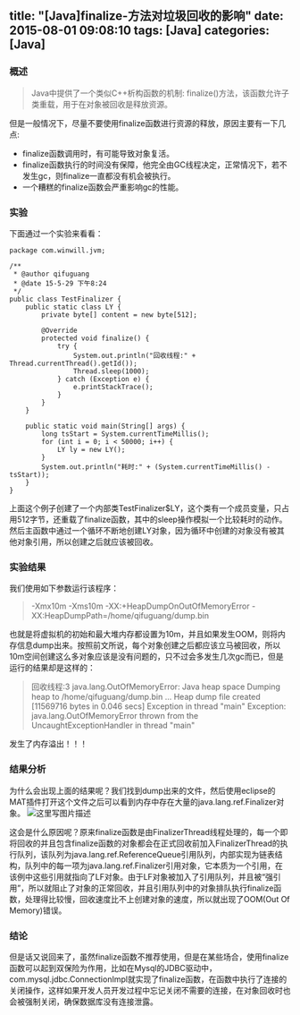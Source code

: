 title: "[Java]finalize-方法对垃圾回收的影响"
date: 2015-08-01 09:08:10
tags: [Java]
categories: [Java]
---
### 概述
>Java中提供了一个类似C++析构函数的机制: finalize()方法，该函数允许子类重载，用于在对象被回收是释放资源。

但是一般情况下，尽量不要使用finalize函数进行资源的释放，原因主要有一下几点:
<!--more-->
* finalize函数调用时，有可能导致对象复活。
* finalize函数执行的时间没有保障，他完全由GC线程决定，正常情况下，若不发生gc，则finalize一直都没有机会被执行。
* 一个糟糕的finalize函数会严重影响gc的性能。

### 实验
下面通过一个实验来看看：

```
package com.winwill.jvm;

/**
 * @author qifuguang
 * @date 15-5-29 下午8:24
 */
public class TestFinalizer {
    public static class LY {
        private byte[] content = new byte[512];

        @Override
        protected void finalize() {
            try {
                System.out.println("回收线程:" + Thread.currentThread().getId());
                Thread.sleep(1000);
            } catch (Exception e) {
                e.printStackTrace();
            }
        }
    }

    public static void main(String[] args) {
        long tsStart = System.currentTimeMillis();
        for (int i = 0; i < 50000; i++) {
            LY ly = new LY();
        }
        System.out.println("耗时:" + (System.currentTimeMillis() - tsStart));
    }
}
```
上面这个例子创建了一个内部类TestFinalizer$LY，这个类有一个成员变量，只占用512字节，还重载了finalize函数，其中的sleep操作模拟一个比较耗时的动作。然后主函数中通过一个循环不断地创建LY对象，因为循环中创建的对象没有被其他对象引用，所以创建之后就应该被回收。

### 实验结果
我们使用如下参数运行该程序：
>-Xmx10m  -Xms10m  -XX:+HeapDumpOnOutOfMemoryError -XX:HeapDumpPath=/home/qifuguang/dump.bin

也就是将虚拟机的初始和最大堆内存都设置为10m，并且如果发生OOM，则将内存信息dump出来。按照前文所说，每个对象创建之后都应该立马被回收，所以10m空间创建这么多对象应该是没有问题的，只不过会多发生几次gc而已，但是运行的结果却是这样的：
>回收线程:3
java.lang.OutOfMemoryError: Java heap space
Dumping heap to /home/qifuguang/dump.bin ...
Heap dump file created [11569716 bytes in 0.046 secs]
Exception in thread "main" 
Exception: java.lang.OutOfMemoryError thrown from the UncaughtExceptionHandler in thread "main"

发生了内存溢出！！！

### 结果分析
为什么会出现上面的结果呢？我们找到dump出来的文件，然后使用eclipse的MAT插件打开这个文件之后可以看到内存中存在大量的java.lang.ref.Finalizer对象。
![这里写图片描述](http://img.blog.csdn.net/20150529205328228)

这会是什么原因呢？原来finalize函数是由FinalizerThread线程处理的，每一个即将回收的并且包含finalize函数的对象都会在正式回收前加入FinalizerThread的执行队列，该队列为java.lang.ref.ReferenceQueue引用队列，内部实现为链表结构，队列中的每一项为java.lang.ref.Finalizer引用对象，它本质为一个引用，在该例中这些引用就指向了LF对象。由于LF对象被加入了引用队列，并且被“强引用”，所以就阻止了对象的正常回收，并且引用队列中的对象排队执行finalize函数，处理得比较慢，回收速度比不上创建对象的速度，所以就出现了OOM(Out Of Memory)错误。

### 结论
但是话又说回来了，虽然finalize函数不推荐使用，但是在某些场合，使用finalize函数可以起到双保险为作用，比如在Mysql的JDBC驱动中，com.mysql.jdbc.ConnectionImpl就实现了finalize函数，在函数中执行了连接的关闭操作，这样如果开发人员开发过程中忘记关闭不需要的连接，在对象回收时也会被强制关闭，确保数据库没有连接泄露。

